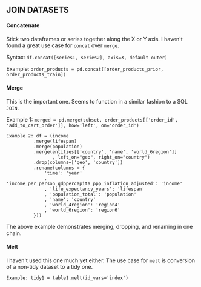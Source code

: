 ## JOIN DATASETS

#### Concatenate

Stick two dataframes or series together along the X or Y axis. I haven't found a great use case for `concat` over `merge`.

Syntax: `df.concat([series1, series2], axis=X, default outer)`

Example: `order_products = pd.concat([order_products_prior, order_products_train])`

#### Merge

This is the important one. Seems to function in a similar fashion to a SQL `JOIN`.

Example 1: `merged = pd.merge(subset, order_products[['order_id', 'add_to_cart_order']], how='left', on='order_id')`

```
Example 2: df = (income
          .merge(lifespan)
          .merge(population)
          .merge(entities[['country', 'name', 'world_6region']]
                 , left_on="geo", right_on="country")
          .drop(columns=['geo', 'country'])
          .rename(columns = {
              'time': 'year'
              , 'income_per_person_gdppercapita_ppp_inflation_adjusted': 'income'
              , 'life_expectancy_years': 'lifespan'
              , 'population_total': 'population'
              , 'name': 'country'
              , 'world_4region': 'region4'
              , 'world_6region': 'region6'
          }))
```
         
The above example demonstrates merging, dropping, and renaming in one chain.

#### Melt

I haven't used this one much yet either. The use case for `melt` is conversion of a non-tidy dataset to a tidy one.

`Example: tidy1 = table1.melt(id_vars='index')`
